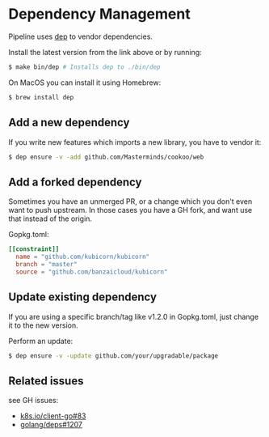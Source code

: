 # Dependency Management

Pipeline uses [dep](https://golang.github.io/dep/) to vendor dependencies.

Install the latest version from the link above or by running:

```bash
$ make bin/dep # Installs dep to ./bin/dep
```

On MacOS you can install it using Homebrew:

```bash
$ brew install dep
```


## Add a new dependency

If you write new features which imports a new library, you have to vendor it:
```bash
$ dep ensure -v -add github.com/Masterminds/cookoo/web
```


## Add a forked dependency

Sometimes you have an unmerged PR, or a change which you don't even want to push upstream.
In those cases you have a GH fork, and want use that instead of the origin.

Gopkg.toml:
```toml
[[constraint]]
  name = "github.com/kubicorn/kubicorn"
  branch = "master"
  source = "github.com/banzaicloud/kubicorn"
```


## Update existing dependency

If you are using a specific branch/tag like v1.2.0 in Gopkg.toml, just change it to the 
new version.

Perform an update:

```bash
$ dep ensure -v -update github.com/your/upgradable/package
```


## Related issues

see GH issues:

- [k8s.io/client-go#83](https://github.com/kubernetes/client-go/issues/83)
- [golang/deps#1207](https://github.com/golang/dep/issues/1207)
